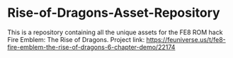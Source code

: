 # Rise-of-Dragons-Asset-Repository

This is a repository containing all the unique assets for the FE8 ROM hack Fire Emblem: The Rise of Dragons.
Project link: https://feuniverse.us/t/fe8-fire-emblem-the-rise-of-dragons-6-chapter-demo/22174
